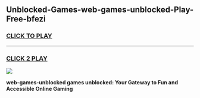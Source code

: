 
## Unblocked-Games-web-games-unblocked-Play-Free-bfezi
<h3>
<a href="https://premium76.site?title=web-games-unblocked&ref=20A">CLICK TO PLAY</a></h3>
<hr>

<h3>
<a href="https://premium76.site?title=web-games-unblocked&ref=20A">CLICK 2 PLAY</a>
  
</h3>

<a href="https://premium76.site?title=web-games-unblocked&ref=20A"><img src="https://clearcache.store/games.png"></a>


**web-games-unblocked games unblocked: Your Gateway to Fun and Accessible Online Gaming**
